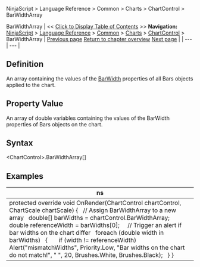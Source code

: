 ﻿
NinjaScript \> Language Reference \> Common \> Charts \> ChartControl \> BarWidthArray

BarWidthArray
| \<\< [Click to Display Table of Contents](barwidtharray.md) \>\> **Navigation:**     [NinjaScript](ninjascript.md) \> [Language Reference](language_reference_wip.md) \> [Common](common.md) \> [Charts](chart.md) \> [ChartControl](chartcontrol.md) \> BarWidthArray | [Previous page](chartcontrol_barwidth.md) [Return to chapter overview](chartcontrol.md) [Next page](canvasleft.md) |
| --- | --- |
## Definition
An array containing the values of the [BarWidth](chartcontrol_barwidth.md) properties of all Bars objects applied to the chart.
## 
## Property Value
An array of double variables containing the values of the BarWidth properties of Bars objects on the chart.
## 
## Syntax
\<ChartControl\>.BarWidthArray\[]
## 
## Examples
| ns |
| --- |
| protected override void OnRender(ChartControl chartControl, ChartScale chartScale) {    // Assign BarWidthArray to a new array    double\[] barWidths \= chartControl.BarWidthArray;      double referenceWidth \= barWidths\[0];      // Trigger an alert if bar widths on the chart differ    foreach (double width in barWidths)    {        if (width !\= referenceWidth)            Alert("mismatchWidths", Priority.Low, "Bar widths on the chart do not match!", " ", 20, Brushes.White, Brushes.Black);    } } |
